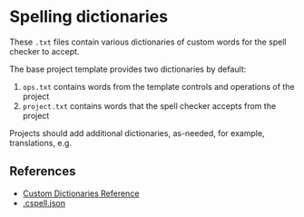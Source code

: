 # Spelling dictionaries

These `.txt` files contain various dictionaries of custom words for the spell checker to accept.

The base project template provides two dictionaries by default:

1. `ops.txt` contains words from the template controls and operations of the project
2. `project.txt` contains words that the spell checker accepts from the project

Projects should add additional dictionaries, as-needed, for example, translations, e.g.

## References

- [Custom Dictionaries Reference](https://cspell.org/docs/dictionaries-custom/)
- [.cspell.json](../linters/.cspell.json)
